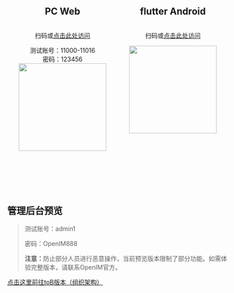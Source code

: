 <section class="normal markdown-section">
<div style="display: flex;justify-content: space-around;flex-wrap: wrap;">
<div style="display: flex; flex-direction: column; align-items: center;">
      <h2>PC Web</h2>
      <p style="text-align: center;">扫码或<a href="https://web-tob.rentsoft.cn/" target="_blank">点击此处访问</a></p>
      <span>测试账号：11000-11016</span>
      <span>密码：123456</span>
      <img
        src="images/web_qr_tob.png"
        width="200px"
        height="200px"
      />
    </div>
  <div style="display: flex; flex-direction: column; align-items: center;">
      <h2>flutter Android</h2>
      <p style="text-align: center;">扫码或<a href="https://www.pgyer.com/app/qrcode/OpenIM_B" target="_blank">点击此处访问</a></p>
      <img
        src="https://www.pgyer.com/app/qrcode/OpenIM_B"
        width="200px"
        height="200px"
      />
    </div>
  </div>
</div>


  <div style="margin-top: 120px">
    <h2>管理后台预览</h2>
    <blockquote>
<p>测试账号：admin1</p
><p>密码：OpenIM888</p>
<p><strong>注意：</strong>防止部分人员进行恶意操作，当前预览版本限制了部分功能。如需体验完整版本，请联系OpenIM官方。</p>
</blockquote>
<p><a href="https://admin-tob.rentsoft.cn" target="_blank" rel="noopener">点击这里前往toB版本（组织架构）</a></p>
  </div>
</section>
